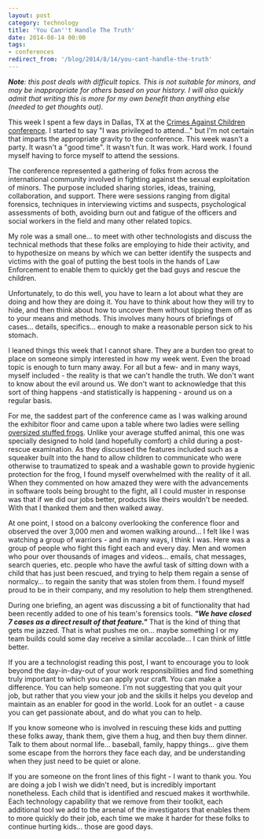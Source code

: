 ```yaml
---
layout: post
category: technology
title: 'You Can''t Handle The Truth'
date: 2014-08-14 00:00
tags:
- conferences
redirect_from: '/blog/2014/8/14/you-cant-handle-the-truth'
---
```

*__Note__: this post deals with difficult topics. This is not suitable for minors, and may be inappropriate for others 
based on your history. I will also quickly admit that writing this is more for my own benefit than anything else 
(needed to get thoughts out).*

This week I spent a few days in Dallas, TX at the [Crimes Against Children conference](http://www.cacconference.org/). 
I started to say "I was privileged to attend…" but I'm not certain that imparts the appropriate gravity to the 
conference. This week wasn't a party. It wasn't a "good time". It wasn't fun. It was work. Hard work. I found myself 
having to force myself to attend the sessions.

The conference represented a gathering of folks from across the international community involved in fighting against 
the sexual exploitation of minors. The purpose included sharing stories, ideas, training, collaboration, and support. 
There were sessions ranging from digital forensics, techniques in interviewing victims and suspects, psychological 
assessments of both, avoiding burn out and fatigue of the officers and social workers in the field and many other 
related topics.

My role was a small one… to meet with other technologists and discuss the technical methods that these folks are 
employing to hide their activity, and to hypothesize on means by which we can better identify the suspects and victims 
with the goal of putting the best tools in the hands of Law Enforcement to enable them to quickly get the bad guys and 
rescue the children.

Unfortunately, to do this well, you have to learn a lot about what they are doing and how they are doing it. You have 
to think about how they will try to hide, and then think about how to uncover them without tipping them off as to your 
means and methods. This involves many hours of briefings of cases… details, specifics… enough to make a reasonable 
person sick to his stomach.

I leaned things this week that I cannot share. They are a burden too great to place on someone simply interested in how 
my week went. Even the broad topic is enough to turn many away. For all but a few- and in many ways, myself included - 
the reality is that we can't handle the truth. We don't want to know about the evil around us. We don't want to 
acknowledge that this sort of thing happens -and statistically is happening - around us on a regular basis.

For me, the saddest part of the conference came as I was walking around the exhibitor floor and came upon a table 
where two ladies were selling [oversized stuffed frogs](http://comfortfrog.com/). Unlike your average stuffed animal, 
this one was specially designed to hold (and hopefully comfort) a child during a post-rescue examination. As they 
discussed the features included such as a squeaker built into the hand to allow children to communicate who were 
otherwise to traumatized to speak and a washable gown to provide hygienic protection for the frog, I found myself 
overwhelmed with the reality of it all. When they commented on how amazed they were with the advancements in software 
tools being brought to the fight, all I could muster in response was that if we did our jobs better, products like 
theirs wouldn't be needed. With that I thanked them and then walked away.

At one point, I stood on a balcony overlooking the conference floor and observed the over 3,000 men and women walking 
around… I felt like I was watching a group of warriors - and in many ways, I think I was. Here was a group of people 
who fight this fight each and every day. Men and women who pour over thousands of images and videos… emails, chat 
messages, search queries, etc. people who have the awful task of sitting down with a child that has just been rescued, 
and trying to help them regain a sense of normalcy… to regain the sanity that was stolen from them. I found myself 
proud to be in their company, and my resolution to help them strengthened.

During one briefing, an agent was discussing a bit of functionality that had been recently added to one of his team's 
forensics tools. __*"We have closed 7 cases as a direct result of that feature."*__ That is the kind of thing that gets 
me jazzed. That is what pushes me on… maybe something I or my team builds could some day receive a similar accolade… 
I can think of little better.

If you are a technologist reading this post, I want to encourage you to look beyond the day-in-day-out of your work 
responsibilities and find something truly important to which you can apply your craft. You can make a difference. You 
can help someone. I'm not suggesting that you quit your job, but rather that you view your job and the skills it helps 
you develop and maintain as an enabler for good in the world. Look for an outlet - a cause you can get passionate 
about, and do what you can to help.

If you know someone who is involved in rescuing these kids and putting these folks away, thank them, give them a hug, 
and then buy them dinner. Talk to them about normal life… baseball, family, happy things… give them some escape from 
the horrors they face each day, and be understanding when they just need to be quiet or alone.

If you are someone on the front lines of this fight - I want to thank you. You are doing a job I wish we didn't need, 
but is incredibly important nonetheless. Each child that is identified and rescued makes it worthwhile. Each technology 
capability that we remove from their toolkit, each additional tool we add to the arsenal of the investigators that 
enables them to more quickly do their job, each time we make it harder for these folks to continue hurting kids… 
those are good days.
